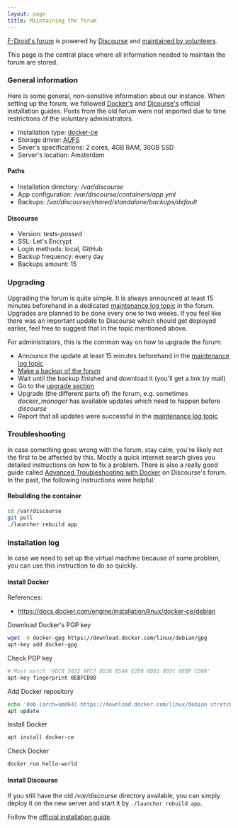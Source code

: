 ```yaml
---
layout: page
title: Maintaining the forum
---
```


[F-Droid's forum](https://forum.f-droid.org) is powered by
[Discourse](https://www.discourse.org/) and
[maintained by volunteers](https://forum.f-droid.org/about).

This page is the central place where all information needed to maintain
the forum are stored.

### General information

Here is some general, non-sensitive information about our instance.
When setting up the forum, we followed
[Docker's](https://docs.docker.com/engine/installation/linux/docker-ce/debian)
and [Dicourse's](https://github.com/discourse/discourse/blob/master/docs/INSTALL-cloud.md)
official installation guides.
Posts from the old forum were not imported
due to time restrictions of the voluntary administrators.

* Installation type: [docker-ce](https://github.com/discourse/discourse_docker)
* Storage driver: [AUFS](https://docs.docker.com/engine/userguide/storagedriver/aufs-driver/)
* Sever's specifications: 2 cores, 4GB RAM, 30GB SSD
* Server's location: Amsterdam

#### Paths

* Installation directory: _/var/discourse_
* App configuration: _/var/discourse/containers/app.yml_
* Backups: _/var/discourse/shared/standalone/backups/default_

#### Discourse

* Version: _tests-passed_
* SSL: Let's Encrypt
* Login methods: local, GitHub
* Backup frequency: every day
* Backups amount: 15

### Upgrading

Upgrading the forum is quite simple.
It is always announced at least 15 minutes beforehand in a dedicated
[maintenance log topic](https://forum.f-droid.org/t/maintenance-log/775)
in the forum.
Upgrades are planned to be done every one to two weeks.
If you feel like there was an important update to Discourse which should
get deployed earlier, feel free to suggest that in the topic mentioned
above.

For administrators, this is the common way on how to upgrade the forum:

* Announce the update at least 15 minutes beforehand in the
[maintenance log topic](https://forum.f-droid.org/t/maintenance-log/775)
* [Make a backup of the forum](https://forum.f-droid.org/admin/backups)
* Wait until the backup finished and download it (you'll get a link by mail)
* Go to the [upgrade section](https://forum.f-droid.org/admin/upgrade)
* Upgrade (the different parts of) the forum, e.g. sometimes
_docker_manager_ has available updates which need to happen before _discourse_
* Report that all updates were successful in the
[maintenance log topic](https://forum.f-droid.org/t/maintenance-log/775)

### Troubleshooting

In case something goes wrong with the forum, stay calm, you're likely
not the first to be affected by this. Mostly a quick internet search
gives you detailed instructions on how to fix a problem.
There is also a really good guide called
[Advanced Troubleshooting with Docker](https://meta.discourse.org/t/advanced-troubleshooting-with-docker/15927)
on Discourse's forum. In the past, the following instructions were
helpful:

#### Rebuilding the container

```bash
cd /var/discourse
git pull
./launcher rebuild app
```

### Installation log

In case we need to set up the virtual machine because of some problem,
you can use this instruction to do so quickly.

#### Install Docker

References:

* https://docs.docker.com/engine/installation/linux/docker-ce/debian

Download Docker's PGP key

```bash
wget -O docker-gpg https://download.docker.com/linux/debian/gpg
apt-key add docker-gpg
```

Check PGP key

```bash
# Must match '9DC8 5822 9FC7 DD38 854A E2D8 8D81 803C 0EBF CD88'
apt-key fingerprint 0EBFCD88
```

Add Docker repository

```bash
echo 'deb [arch=amd64] https://download.docker.com/linux/debian stretch stable' >> /etc/apt/sources.list.d/docker.com.list
apt update
```

Install Docker

```bash
apt install docker-ce
```

Check Docker

```bash
docker run hello-world
```

#### Install Discourse

If you still have the old _/var/discourse_ directory available,
you can simply deploy it on the new server and start it by
`./launcher rebuild app`.

Follow the
[official installation guide](https://github.com/discourse/discourse/blob/master/docs/INSTALL-cloud.md).
